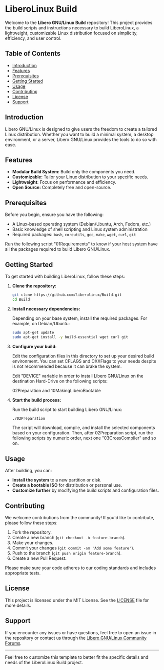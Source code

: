# LiberoLinux Build

Welcome to the **Libero GNU/Linux Build** repository! This project provides the build scripts and instructions necessary to build LiberoLinux, a lightweight, customizable Linux distribution focused on simplicity, efficiency, and user control.

## Table of Contents

- [Introduction](#introduction)
- [Features](#features)
- [Prerequisites](#prerequisites)
- [Getting Started](#getting-started)
- [Usage](#usage)
- [Contributing](#contributing)
- [License](#license)
- [Support](#support)

## Introduction

Libero GNU/Linux is designed to give users the freedom to create a tailored Linux distribution. Whether you want to build a minimal system, a desktop environment, or a server, Libero GNU/Linux provides the tools to do so with ease.

## Features

- **Modular Build System:** Build only the components you need.
- **Customizable:** Tailor your Linux distribution to your specific needs.
- **Lightweight:** Focus on performance and efficiency.
- **Open Source:** Completely free and open-source.

## Prerequisites

Before you begin, ensure you have the following:

- A Linux-based operating system (Debian/Ubuntu, Arch, Fedora, etc.)
- Basic knowledge of shell scripting and Linux system administration
- Required packages: `bash`, `coreutils`, `gcc`, `make`, `wget`, `curl`, `git`

Run the following script "01Requirements" to know if your host system have all the packages required to build Libero GNU/Linux.

## Getting Started

To get started with building LiberoLinux, follow these steps:

1. **Clone the repository:**

   ```bash
   git clone https://github.com/liberolinux/Build.git
   cd Build
   ```

2. **Install necessary dependencies:**

   Depending on your base system, install the required packages. For example, on Debian/Ubuntu:

   ```bash
   sudo apt-get update
   sudo apt-get install -y build-essential wget curl git
   ```

3. **Configure your build:**

   Edit the configuration files in this directory to set up your desired build environment.
   You can set CFLAGS and CXXFlags to your needs despite is not recommended because it can brake the system.

   Edit "DEVICE" variable in order to install Libero GNU/Linux on the destination Hard-Drive on the following scripts:

   02Preparation and 10MakingLiberoBootable

5. **Start the build process:**

   Run the build script to start building Libero GNU/Linux:

   ```bash
   ./02Preparation
   ```

   The script will download, compile, and install the selected components based on your configuration.
   Then, after 02Preparation script, run the following scripts by numeric order, next one "03CrossCompiler" and so on.

## Usage

After building, you can:

- **Install the system** to a new partition or disk.
- **Create a bootable ISO** for distribution or personal use.
- **Customize further** by modifying the build scripts and configuration files.

## Contributing

We welcome contributions from the community! If you'd like to contribute, please follow these steps:

1. Fork the repository.
2. Create a new branch (`git checkout -b feature-branch`).
3. Make your changes.
4. Commit your changes (`git commit -am 'Add some feature'`).
5. Push to the branch (`git push origin feature-branch`).
6. Create a new Pull Request.

Please make sure your code adheres to our coding standards and includes appropriate tests.

## License

This project is licensed under the MIT License. See the [LICENSE](LICENSE) file for more details.

## Support

If you encounter any issues or have questions, feel free to open an issue in the repository or contact us through the [Libero GNU/Linux Community Forums](https://libero.eu.org/community).

---

Feel free to customize this template to better fit the specific details and needs of the LiberoLinux Build project.
